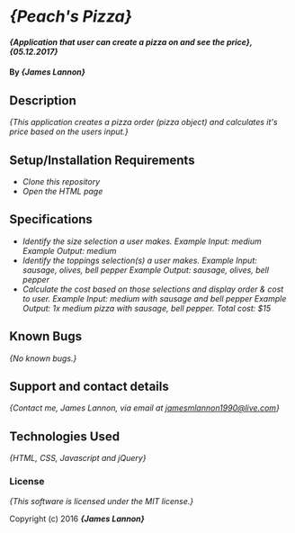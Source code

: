 # _{Peach's Pizza}_

#### _{Application that user can create a pizza on and see the price}, {05.12.2017}_

#### By _**{James Lannon}**_

## Description

_{This application creates a pizza order (pizza object) and calculates it's price based on the users input.}_

## Setup/Installation Requirements

* _Clone this repository_
* _Open the HTML page_

## Specifications

* _Identify the size selection a user makes._
  _Example Input: medium Example Output: medium_
* _Identify the toppings selection(s) a user makes._
  _Example Input: sausage, olives, bell pepper Example Output: sausage, olives, bell pepper_
* _Calculate the cost based on those selections and display order & cost to user._
  _Example Input: medium with sausage and bell pepper Example Output: 1x medium pizza with sausage, bell pepper. Total cost: $15_

## Known Bugs

_{No known bugs.}_

## Support and contact details

_{Contact me, James Lannon, via email at jamesmlannon1990@live.com}_

## Technologies Used

_{HTML, CSS, Javascript and jQuery}_

### License

*{This software is licensed under the MIT license.}*

Copyright (c) 2016 **_{James Lannon}_**
